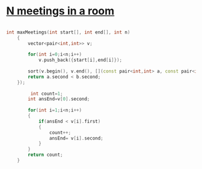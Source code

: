 <h1><a href="https://practice.geeksforgeeks.org/problems/n-meetings-in-one-room-1587115620/1">N meetings in a room</a></h1>

```cpp

int maxMeetings(int start[], int end[], int n)
    {
        vector<pair<int,int>> v;
        
        for(int i=0;i<n;i++)
            v.push_back({start[i],end[i]});
            
        sort(v.begin(), v.end(), [](const pair<int,int> a, const pair<int,int>  b) {
        return a.second < b.second;
    });    
        
         int count=1;
        int ansEnd=v[0].second;
        
        for(int i=1;i<n;i++)
        {
            if(ansEnd < v[i].first)
            {
                count++;
                ansEnd= v[i].second;
            }
        }
        return count;
    }

```